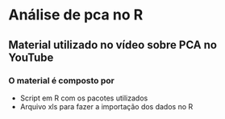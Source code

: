 # Análise de pca no R

## Material utilizado no vídeo sobre PCA no YouTube

### O material é composto por 
- Script em R com os pacotes utilizados 
- Arquivo xls para fazer a importação dos dados no R
